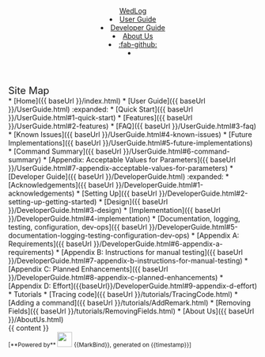 <head-bottom>
  <link rel="stylesheet" href="{{baseUrl}}/stylesheets/main.css">
</head-bottom>

<header sticky>
  <navbar type="dark">
    <a slot="brand" href="{{baseUrl}}/index.html" title="Home" class="navbar-brand">WedLog</a>
    <li><a href="{{baseUrl}}/UserGuide.html" class="nav-link">User Guide</a></li>
    <li><a href="{{baseUrl}}/DeveloperGuide.html" class="nav-link">Developer Guide</a></li>
    <li><a href="{{baseUrl}}/AboutUs.html" class="nav-link">About Us</a></li>
    <li><a href="https://github.com/AY2324S1-CS2103T-F11-2/tp/" target="_blank" class="nav-link"><md>:fab-github:</md></a>
    </li>
    <li slot="right">
      <form class="navbar-form">
        <searchbar :data="searchData" placeholder="Search" :on-hit="searchCallback" menu-align-right></searchbar>
      </form>
    </li>
  </navbar>
</header>

<div id="flex-body">
  <nav id="site-nav">
    <div class="site-nav-top">
      <div class="fw-bold mb-2" style="font-size: 1.25rem;">Site Map</div>
    </div>
    <div class="nav-component slim-scroll">
      <site-nav>
* [Home]({{ baseUrl }}/index.html)
* [User Guide]({{ baseUrl }}/UserGuide.html) :expanded:
  * [Quick Start]({{ baseUrl }}/UserGuide.html#1-quick-start)
  * [Features]({{ baseUrl }}/UserGuide.html#2-features)
  * [FAQ]({{ baseUrl }}/UserGuide.html#3-faq)
  * [Known Issues]({{ baseUrl }}/UserGuide.html#4-known-issues)
  * [Future Implementations]({{ baseUrl }}/UserGuide.html#5-future-implementations)
  * [Command Summary]({{ baseUrl }}/UserGuide.html#6-command-summary)
  * [Appendix: Acceptable Values for Parameters]({{ baseUrl }}/UserGuide.html#7-appendix-acceptable-values-for-parameters)
* [Developer Guide]({{ baseUrl }}/DeveloperGuide.html) :expanded:
  * [Acknowledgements]({{ baseUrl }}/DeveloperGuide.html#1-acknowledgements)
  * [Setting Up]({{ baseUrl }}/DeveloperGuide.html#2-setting-up-getting-started)
  * [Design]({{ baseUrl }}/DeveloperGuide.html#3-design)
  * [Implementation]({{ baseUrl }}/DeveloperGuide.html#4-implementation)
  * [Documentation, logging, testing, configuration, dev-ops]({{ baseUrl }}/DeveloperGuide.html#5-documentation-logging-testing-configuration-dev-ops)
  * [Appendix A: Requirements]({{ baseUrl }}/DeveloperGuide.html#6-appendix-a-requirements)
  * [Appendix B: Instructions for manual testing]({{ baseUrl }}/DeveloperGuide.html#7-appendix-b-instructions-for-manual-testing)
  * [Appendix C: Planned Enhancements]({{ baseUrl }}/DeveloperGuide.html#8-appendix-c-planned-enhancements)
  * [Appendix D: Effort]({{baseUrl}}/DeveloperGuide.html#9-appendix-d-effort)
* Tutorials
  * [Tracing code]({{ baseUrl }}/tutorials/TracingCode.html)
  * [Adding a command]({{ baseUrl }}/tutorials/AddRemark.html)
  * [Removing Fields]({{ baseUrl }}/tutorials/RemovingFields.html)
* [About Us]({{ baseUrl }}/AboutUs.html)
      </site-nav>
    </div>
  </nav>
  <div id="content-wrapper">
    {{ content }}
  </div>
  <nav id="page-nav">
    <div class="nav-component slim-scroll">
      <page-nav />
    </div>
  </nav>
  <scroll-top-button></scroll-top-button>
</div>

<footer>
  <!-- Support MarkBind by including a link to us on your landing page! -->
  <div class="text-center">
    <small>[<md>**Powered by**</md> <img src="https://markbind.org/favicon.ico" width="30"> {{MarkBind}}, generated on {{timestamp}}]</small>
  </div>
</footer>
